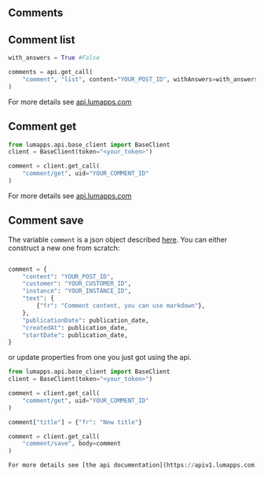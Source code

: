 
## Comments

## Comment list


```python
with_answers = True #False

comments = api.get_call(
    "comment", "list", content="YOUR_POST_ID", withAnswers=with_answers
)
```

For more details see [api.lumapps.com](https://apiv1.lumapps.com/#operation/Comment/List)

## Comment get

```python
from lumapps.api.base_client import BaseClient
client = BaseClient(token="<your_token>")

comment = client.get_call(
    "comment/get", uid="YOUR_COMMENT_ID"
)
```

For more details see [api.lumapps.com](https://apiv1.lumapps.com/#operation/Comment/Get)

## Comment save

The variable `comment` is a json object described [here](https://api.lumapps.com/docs/output/_schemas/comment.html).
You can either construct a new one from scratch:

```python

comment = {
    "content": "YOUR_POST_ID",
    "customer": "YOUR_CUSTOMER_ID",
    "instance": "YOUR_INSTANCE_ID",
    "text": {
        {"fr": "Comment content, you can use markdown"},
    },
    "publicationDate": publication_date,
    "createdAt": publication_date,
    "startDate": publication_date,
}
```

or update properties from one you just got using the api.

```python
from lumapps.api.base_client import BaseClient
client = BaseClient(token="<your_token>")

comment = client.get_call(
    "comment/get", uid="YOUR_COMMENT_ID"
)

comment["title"] = {"fr": "New title"}

comment = client.get_call(
    "comment/save", body=comment
)

For more details see [the api documentation](https://apiv1.lumapps.com)
